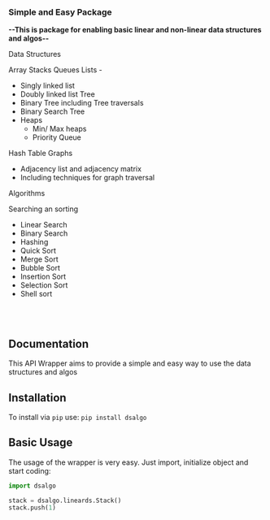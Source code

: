### Simple and Easy Package

**--This is package for enabling basic linear and non-linear data structures and algos--**

Data Structures

Array
Stacks
Queues
Lists - 
  - Singly linked list 
  - Doubly linked list
Tree 
  - Binary Tree including Tree traversals
  - Binary Search Tree
  - Heaps
    - Min/ Max heaps
    - Priority Queue

Hash Table
Graphs 
 - Adjacency list and adjacency matrix
 - Including techniques for graph traversal


Algorithms

Searching an sorting
 - Linear Search
 - Binary Search
 - Hashing
 - Quick Sort
 - Merge Sort
 - Bubble Sort
 - Insertion Sort
 - Selection Sort
 - Shell sort





<br><br>

</div>

## Documentation
This API Wrapper aims to provide a simple and easy way to use the data structures and algos
<br>


## Installation
To install via `pip` use:
`pip install dsalgo`

## Basic Usage
The usage of the wrapper is very easy. Just import, initialize object and start coding:
```python
import dsalgo

stack = dsalgo.lineards.Stack()
stack.push(1)

